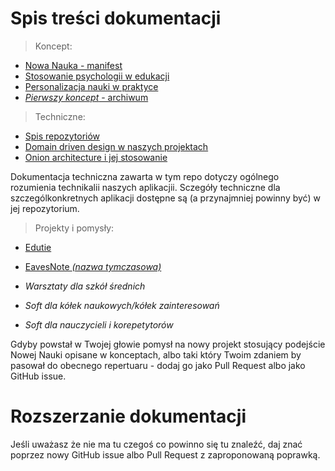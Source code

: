 # Spis treści dokumentacji
> Koncept:
 - [Nowa Nauka - manifest](koncept/NowaNaukaManifest.md)
 - [Stosowanie psychologii w edukacji](koncept/PsychologiaEdukacji.md)
 - [Personalizacja nauki w praktyce](koncept/PersonalizacjaNauki.md)
 - [*Pierwszy koncept* - archiwum](koncept/PierwszyKoncept.md)

> Techniczne:
 - [Spis repozytoriów](techniczne/SpisRepozytoriów.md)
 - [Domain driven design w naszych projektach](techniczne/DomainDrivenHowTo.md)
 - [Onion architecture i jej stosowanie](techniczne/OnionArchitectureHowTo.md)

  Dokumentacja techniczna zawarta w tym repo dotyczy ogólnego rozumienia technikalii naszych aplikacjii. Sczegóły techniczne dla szczególkonkretnych aplikacji dostępne są (a przynajmniej powinny być) w jej repozytorium.

> Projekty i pomysły:
 - [Edutie](projekty/Edutie.md)
 - [EavesNote *(nazwa tymczasowa)*](projekty/EavesNote.md)

 - *Warsztaty dla szkół średnich*
 - *Soft dla kółek naukowych/kółek zainteresowań*
 - *Soft dla nauczycieli i korepetytorów*

Gdyby powstał w Twojej głowie pomysł na nowy projekt stosujący podejście Nowej Nauki opisane w konceptach, albo taki który Twoim zdaniem by pasował do obecnego repertuaru - dodaj go jako Pull Request albo jako GitHub issue.

# Rozszerzanie dokumentacji
Jeśli uważasz że nie ma tu czegoś co powinno się tu znaleźć, daj znać poprzez nowy GitHub issue albo Pull Request z zaproponowaną poprawką.